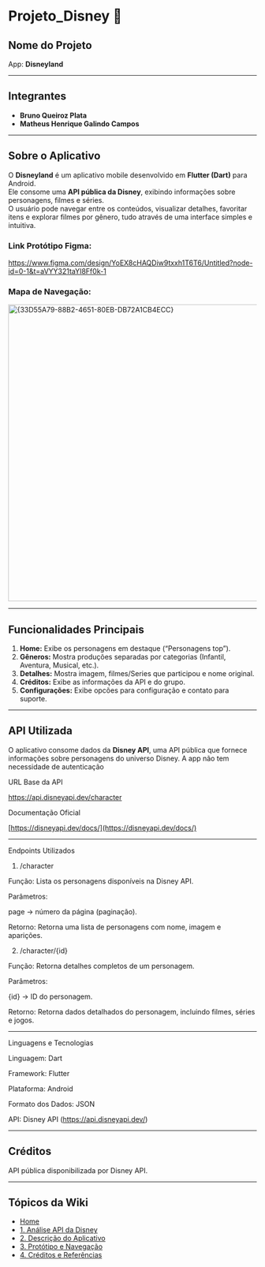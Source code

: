 # Projeto_Disney 🏰

## Nome do Projeto
App: **Disneyland**

---

## Integrantes
- **Bruno Queiroz Plata**  
- **Matheus Henrique Galindo Campos**

---

## Sobre o Aplicativo

O **Disneyland** é um aplicativo mobile desenvolvido em **Flutter (Dart)** para Android.  
Ele consome uma **API pública da Disney**, exibindo informações sobre personagens, filmes e séries.  
O usuário pode navegar entre os conteúdos, visualizar detalhes, favoritar itens e explorar filmes por gênero, tudo através de uma interface simples e intuitiva.

### Link Protótipo Figma:
https://www.figma.com/design/YoEX8cHAQDiw9txxh1T6T6/Untitled?node-id=0-1&t=aVYY321taYI8Ff0k-1

### Mapa de Navegação:
<img width="973" height="602" alt="{33D55A79-88B2-4651-80EB-DB72A1CB4ECC}" src="https://github.com/user-attachments/assets/0aae77c9-fe4d-48b2-96a3-117e0dd2c99e" />

---

## Funcionalidades Principais

1. **Home:** Exibe os personagens em destaque (“Personagens top”).  
2. **Gêneros:** Mostra produções separadas por categorias (Infantil, Aventura, Musical, etc.).  
3. **Detalhes:** Mostra imagem, filmes/Series que participou e nome original.  
4. **Créditos:** Exibe as informações da API e do grupo.
5. **Configurações:** Exibe opcões para configuração e contato para suporte.

---

## API Utilizada

O aplicativo consome dados da **Disney API**, uma API pública que fornece informações sobre personagens do universo Disney. A app não tem necessidade de autenticação

URL Base da API

https://api.disneyapi.dev/character

Documentação Oficial

[https://disneyapi.dev/docs/](https://disneyapi.dev/docs/)

---

Endpoints Utilizados

1. /character

Função: Lista os personagens disponíveis na Disney API.

Parâmetros:

page → número da página (paginação).


Retorno: Retorna uma lista de personagens com nome, imagem e aparições.


2. /character/{id}

Função: Retorna detalhes completos de um personagem.

Parâmetros:

{id} → ID do personagem.


Retorno: Retorna dados detalhados do personagem, incluindo filmes, séries e jogos.

---

Linguagens e Tecnologias

Linguagem: Dart

Framework: Flutter

Plataforma: Android

Formato dos Dados: JSON

API: Disney API (https://api.disneyapi.dev/)


---

## Créditos

API pública disponibilizada por Disney API.


---

## Tópicos da Wiki
- [Home](https://github.com/Bruno616/Projeto_Disney/wiki)
- [1. Análise API da Disney](https://github.com/Bruno616/Projeto_Disney/wiki/1.-Analise-API-da-Disney)
- [2. Descrição do Aplicativo](https://github.com/Bruno616/Projeto_Disney/wiki/2.-Descrição-do-Aplicativo)
- [3. Protótipo e Navegação](https://github.com/Bruno616/Projeto_Disney/wiki/3.-Protótipo-e-Navegação)
- [4. Créditos e Referências](https://github.com/Bruno616/Projeto_Disney/wiki/4.-Créditos-e-Referências)

